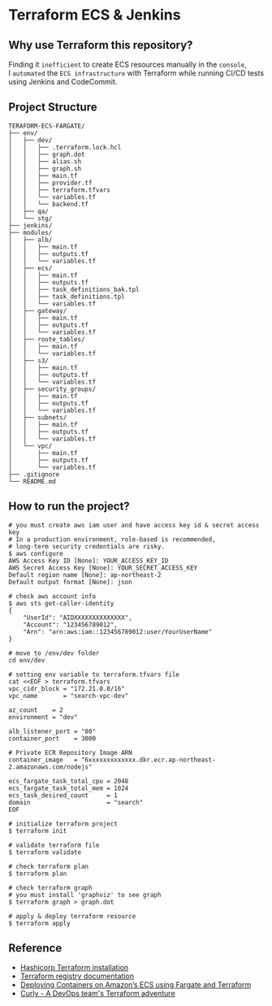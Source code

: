 # Terraform ECS & Jenkins

## Why use Terraform this repository?

Finding it `inefficient` to create ECS resources manually in the `console`,  
I `automated` the `ECS infrastructure` with Terraform while running CI/CD tests using Jenkins and CodeCommit.

## Project Structure

```shell
TERAFORM-ECS-FARGATE/
├── env/
│   ├── dev/
│   │   ├── .terraform.lock.hcl
│   │   ├── graph.dot
│   │   ├── alias.sh
│   │   ├── graph.sh
│   │   ├── main.tf
│   │   ├── provider.tf
│   │   ├── terraform.tfvars
│   │   └── variables.tf
│   │   └── backend.tf
│   ├── qa/
│   └── stg/
├── jenkins/
├── modules/
│   ├── alb/
│   │   ├── main.tf
│   │   ├── outputs.tf
│   │   └── variables.tf
│   ├── ecs/
│   │   ├── main.tf
│   │   ├── outputs.tf
│   │   ├── task_definitions_bak.tpl
│   │   ├── task_definitions.tpl
│   │   └── variables.tf
│   ├── gateway/
│   │   ├── main.tf
│   │   ├── outputs.tf
│   │   └── variables.tf
│   ├── route_tables/
│   │   ├── main.tf
│   │   └── variables.tf
│   ├── s3/
│   │   ├── main.tf
│   │   ├── outputs.tf
│   │   └── variables.tf
│   ├── security_groups/
│   │   ├── main.tf
│   │   ├── outputs.tf
│   │   └── variables.tf
│   ├── subnets/
│   │   ├── main.tf
│   │   ├── outputs.tf
│   │   └── variables.tf
│   └── vpc/
│       ├── main.tf
│       ├── outputs.tf
│       └── variables.tf
├── .gitignore
└── README.md
```

## How to run the project?

```shell
# you must create aws iam user and have access key id & secret access key
# In a production environment, role-based is recommended,
# long-term security credentials are risky.
$ aws configure
AWS Access Key ID [None]: YOUR_ACCESS_KEY_ID
AWS Secret Access Key [None]: YOUR_SECRET_ACCESS_KEY
Default region name [None]: ap-northeast-2
Default output format [None]: json
```

```shell
# check aws account info
$ aws sts get-caller-identity
{
    "UserId": "AIDXXXXXXXXXXXXXX",
    "Account": "123456789012",
    "Arn": "arn:aws:iam::123456789012:user/YourUserName"
}
```

```shell
# move to /env/dev folder
cd env/dev
```

```shell
# setting env variable to terraform.tfvars file
cat <<EOF > terraform.tfvars
vpc_cidr_block = "172.21.0.0/16"
vpc_name       = "search-vpc-dev"

az_count    = 2
environment = "dev"

alb_listener_port = "80"
container_port    = 3000

# Private ECR Repository Image ARN
container_image   = "6xxxxxxxxxxxxx.dkr.ecr.ap-northeast-2.amazonaws.com/nodejs"

ecs_fargate_task_total_cpu = 2048
ecs_fargate_task_total_mem = 1024
ecs_task_desired_count     = 1
domain                     = "search"
EOF
```

```shell
# initialize terraform project
$ terraform init
```

```shell
# validate terraform file
$ terraform validate
```

```shell
# check terraform plan
$ terraform plan
```

```shell
# check terraform graph
# you must install 'graphviz' to see graph
$ terraform graph > graph.dot
```

```shell
# apply & deploy terraform resource
$ terraform apply
```

## Reference

- [Hashicorp Terraform installation](https://developer.hashicorp.com/terraform/install)
- [Terraform registry documentation](https://registry.terraform.io/providers/hashicorp/aws/latest/docs)
- [Deploying Containers on Amazon’s ECS using Fargate and Terraform](https://medium.com/@bradford_hamilton/deploying-containers-on-amazons-ecs-using-fargate-and-terraform-part-2-2e6f6a3a957f)
- [Curly - A DevOps team's Terraform adventure](https://helloworld.kurly.com/blog/terraform-adventure)

